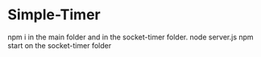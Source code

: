 # Simple-Timer

npm i in the main folder and in the socket-timer folder.
node server.js
npm start on the socket-timer folder
